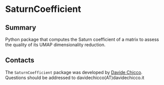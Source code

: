 # SaturnCoefficient

## Summary ##

Python package that computes the Saturn coefficient of a matrix to assess the quality of its UMAP dimensionality reduction.


## Contacts ##

The `SaturnCoefficient` package was developed by [Davide Chicco](https://www.DavideChicco.it). Questions should be
addressed to davidechicco(AT)davidechicco.it
